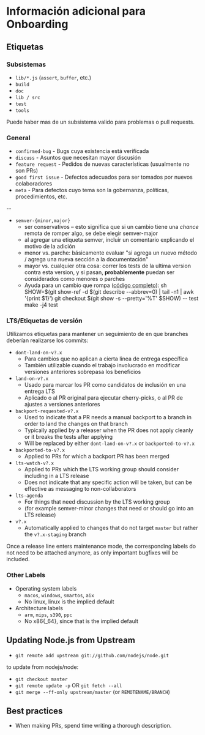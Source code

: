 # Información adicional para Onboarding

## Etiquetas

### Subsistemas

* `lib/*.js` (`assert`, `buffer`, etc.)
* `build`
* `doc`
* `lib / src`
* `test`
* `tools`

Puede haber mas de un subsistema valido para problemas o pull requests.

### General

* `confirmed-bug` - Bugs cuya existencia está verificada
* `discuss` - Asuntos que necesitan mayor discusión
* `feature request` - Pedidos de nuevas características (usualmente no son PRs)
* `good first issue` - Defectos adecuados para ser tomados por nuevos colaboradores
* `meta` - Para defectos cuyo tema son la gobernanza, políticas, procedimientos, etc.

--

* `semver-{minor,major}` 
  * ser conservativos – esto significa que si un cambio tiene una *chance* remota de romper algo, se debe elegir semver-major
  * al agregar una etiqueta semver, incluir un comentario explicando el motivo de la adición
  * menor vs. parche: básicamente evaluar "si agrega un nuevo método / agrega una nueva sección a la documentación"
  * mayor vs. cualquier otra cosa: correr los tests de la ultima version contra esta version, y si pasan, **probablemente** puedan ser considerados como menores o parches
  * Ayuda para un cambio que rompa ([código completo](https://gist.github.com/chrisdickinson/ba532fa0e4e243fb7b44)): 
        sh
        SHOW=$(git show-ref -d $(git describe --abbrev=0) | tail -n1 | awk '{print $1}')
        git checkout $(git show -s --pretty='%T' $SHOW) -- test
        make -j4 test

### LTS/Etiquetas de versión

Utilizamos etiquetas para mantener un seguimiento de en que branches deberían realizarse los commits:

* `dont-land-on-v?.x` 
  * Para cambios que no aplican a cierta linea de entrega específica
  * También utilizable cuando el trabajo involucrado en modificar versiones anteriores sobrepasa los beneficios
* `land-on-v?.x` 
  * Usado para marcar los PR como candidatos de inclusión en una entrega LTS
  * Aplicado o al PR original para ejecutar cherry-picks, o al PR de ajustes a versiones anteriores
* `backport-requested-v?.x` 
  * Used to indicate that a PR needs a manual backport to a branch in order to land the changes on that branch
  * Typically applied by a releaser when the PR does not apply cleanly or it breaks the tests after applying
  * Will be replaced by either `dont-land-on-v?.x` or `backported-to-v?.x`
* `backported-to-v?.x` 
  * Applied to PRs for which a backport PR has been merged
* `lts-watch-v?.x` 
  * Applied to PRs which the LTS working group should consider including in a LTS release
  * Does not indicate that any specific action will be taken, but can be effective as messaging to non-collaborators
* `lts-agenda` 
  * For things that need discussion by the LTS working group
  * (for example semver-minor changes that need or should go into an LTS release)
* `v?.x` 
  * Automatically applied to changes that do not target `master` but rather the `v?.x-staging` branch

Once a release line enters maintenance mode, the corresponding labels do not need to be attached anymore, as only important bugfixes will be included.

### Other Labels

* Operating system labels 
  * `macos`, `windows`, `smartos`, `aix`
  * No linux, linux is the implied default
* Architecture labels 
  * `arm`, `mips`, `s390`, `ppc`
  * No x86{_64}, since that is the implied default

## Updating Node.js from Upstream

* `git remote add upstream git://github.com/nodejs/node.git`

to update from nodejs/node:

* `git checkout master`
* `git remote update -p` OR `git fetch --all`
* `git merge --ff-only upstream/master` (or `REMOTENAME/BRANCH`)

## Best practices

* When making PRs, spend time writing a thorough description.